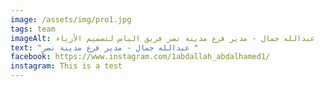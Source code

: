 ```yaml
---
image: /assets/img/pro1.jpg
tags: team
imageAlt: عبدالله جمال - مدير فرع مدينة نصر فريق الياس لتصميم الأزياء
text: "عبدالله جمال - مدير فرع مدينة نصر "
facebook: https://www.instagram.com/1abdallah_abdalhamed1/
instagram: This is a test
---
```

